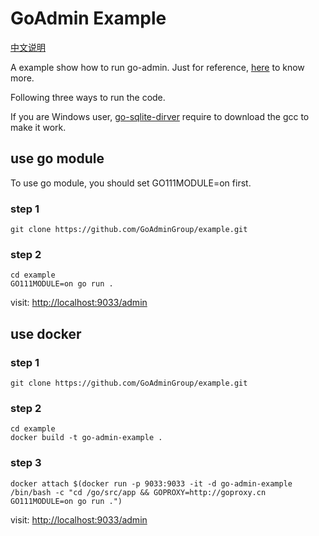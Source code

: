 # GoAdmin Example

[中文说明](./README_CN.md)

A example show how to run go-admin. Just for reference, [here](http://www.go-admin.cn/en) to know more.

Following three ways to run the code.

If you are Windows user, [go-sqlite-dirver](https://github.com/mattn/go-sqlite3) require to download the gcc to make it work.

## use go module

To use go module, you should set GO111MODULE=on first.

### step 1

```shell
git clone https://github.com/GoAdminGroup/example.git
```

### step 2

```shell
cd example
GO111MODULE=on go run .
```

visit: [http://localhost:9033/admin](http://localhost:9033/admin)

## use docker

### step 1

```shell
git clone https://github.com/GoAdminGroup/example.git
```

### step 2

```shell
cd example
docker build -t go-admin-example .
```

### step 3

```shell
docker attach $(docker run -p 9033:9033 -it -d go-admin-example /bin/bash -c "cd /go/src/app && GOPROXY=http://goproxy.cn GO111MODULE=on go run .")
```

visit: [http://localhost:9033/admin](http://localhost:9033/admin)